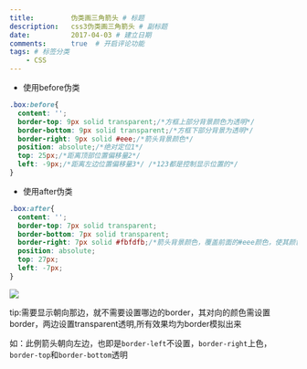 ```yaml
---
title:         伪类画三角箭头 # 标题
description:   css3伪类画三角箭头 # 副标题
date:          2017-04-03 # 建立日期
comments:      true  # 开启评论功能
tags: # 标签分类
    - CSS
---
```


* 使用before伪类
```css
.box:before{
  content: '';
  border-top: 9px solid transparent;/*方框上部分背景颜色为透明*/
  border-bottom: 9px solid transparent;/*方框下部分背景为透明*/
  border-right: 9px solid #eee;/*箭头背景颜色*/
  position: absolute;/*绝对定位1*/
  top: 25px;/*距离顶部位置偏移量2*/
  left: -9px;/*距离左边位置偏移量3*/ /*123都是控制显示位置的*/
}
```

* 使用after伪类
```css
.box:after{
  content: '';
  border-top: 7px solid transparent;
  border-bottom: 7px solid transparent;
  border-right: 7px solid #fbfdfb;/*箭头背景颜色，覆盖前面的#eee颜色，使其颜色与整体颜色一致*/
  position: absolute;
  top: 27px;
  left: -7px;
}
```

<img src="../images/css/before-border.png">

tip:需要显示朝向那边，就不需要设置哪边的border，其对向的颜色需设置border，两边设置transparent透明,所有效果均为border模拟出来

如：此例箭头朝向左边，也即是`border-left`不设置，`border-right`上色，`border-top`和`border-bottom`透明
